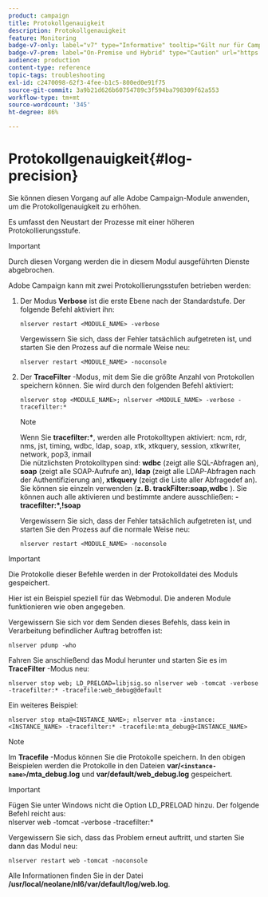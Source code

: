 ```yaml
---
product: campaign
title: Protokollgenauigkeit
description: Protokollgenauigkeit
feature: Monitoring
badge-v7-only: label="v7" type="Informative" tooltip="Gilt nur für Campaign Classic v7"
badge-v7-prem: label="On-Premise und Hybrid" type="Caution" url="https://experienceleague.adobe.com/docs/campaign-classic/using/installing-campaign-classic/architecture-and-hosting-models/hosting-models-lp/hosting-models.html?lang=de" tooltip="Gilt nur für Hybrid- und On-Premise-Bereitstellungen"
audience: production
content-type: reference
topic-tags: troubleshooting
exl-id: c2470098-62f3-4fee-b1c5-800ed0e91f75
source-git-commit: 3a9b21d626b60754789c3f594ba798309f62a553
workflow-type: tm+mt
source-wordcount: '345'
ht-degree: 86%

---
```


# Protokollgenauigkeit{#log-precision}



Sie können diesen Vorgang auf alle Adobe Campaign-Module anwenden, um die Protokollgenauigkeit zu erhöhen.

Es umfasst den Neustart der Prozesse mit einer höheren Protokollierungsstufe.

>[!IMPORTANT]
>
>Durch diesen Vorgang werden die in diesem Modul ausgeführten Dienste abgebrochen.

Adobe Campaign kann mit zwei Protokollierungsstufen betrieben werden:

1. Der Modus **Verbose** ist die erste Ebene nach der Standardstufe. Der folgende Befehl aktiviert ihn:

   ```
   nlserver restart <MODULE_NAME> -verbose 
   ```

   Vergewissern Sie sich, dass der Fehler tatsächlich aufgetreten ist, und starten Sie den Prozess auf die normale Weise neu:

   ```
   nlserver restart <MODULE_NAME> -noconsole
   ```

1. Der **TraceFilter** -Modus, mit dem Sie die größte Anzahl von Protokollen speichern können. Sie wird durch den folgenden Befehl aktiviert:

   ```
   nlserver stop <MODULE_NAME>; nlserver <MODULE_NAME> -verbose -tracefilter:*
   ```

   >[!NOTE]
   >
   >Wenn Sie **tracefilter:&#42;**, werden alle Protokolltypen aktiviert: ncm, rdr, nms, jst, timing, wdbc, ldap, soap, xtk, xtkquery, session, xtkwriter, network, pop3, inmail\
   >Die nützlichsten Protokolltypen sind: **wdbc** (zeigt alle SQL-Abfragen an), **soap** (zeigt alle SOAP-Aufrufe an), **ldap** (zeigt alle LDAP-Abfragen nach der Authentifizierung an), **xtkquery** (zeigt die Liste aller Abfragedef an).\
   >Sie können sie einzeln verwenden (**z. B. trackFilter:soap,wdbc** ). Sie können auch alle aktivieren und bestimmte andere ausschließen: **-tracefilter:&#42;,!soap**

   Vergewissern Sie sich, dass der Fehler tatsächlich aufgetreten ist, und starten Sie den Prozess auf die normale Weise neu:

   ```
   nlserver restart <MODULE_NAME> -noconsole
   ```

>[!IMPORTANT]
>
>Die Protokolle dieser Befehle werden in der Protokolldatei des Moduls gespeichert.

Hier ist ein Beispiel speziell für das Webmodul. Die anderen Module funktionieren wie oben angegeben.

Vergewissern Sie sich vor dem Senden dieses Befehls, dass kein in Verarbeitung befindlicher Auftrag betroffen ist:

```
nlserver pdump -who
```

Fahren Sie anschließend das Modul herunter und starten Sie es im **TraceFilter** -Modus neu:

```
nlserver stop web; LD_PRELOAD=libjsig.so nlserver web -tomcat -verbose -tracefilter:* -tracefile:web_debug@default
```

Ein weiteres Beispiel:

```
nlserver stop mta@<INSTANCE_NAME>; nlserver mta -instance:<INSTANCE_NAME> -tracefilter:* -tracefile:mta_debug@<INSTANCE_NAME>
```

>[!NOTE]
>
>Im **Tracefile** -Modus können Sie die Protokolle speichern. In den obigen Beispielen werden die Protokolle in den Dateien **var/`<instance-name>`/mta_debug.log** und **var/default/web_debug.log** gespeichert.

>[!IMPORTANT]
>
>Fügen Sie unter Windows nicht die Option LD_PRELOAD hinzu. Der folgende Befehl reicht aus:\
>nlserver web -tomcat -verbose -tracefilter:&#42;

Vergewissern Sie sich, dass das Problem erneut auftritt, und starten Sie dann das Modul neu:

```
nlserver restart web -tomcat -noconsole
```

Alle Informationen finden Sie in der Datei **/usr/local/neolane/nl6/var/default/log/web.log**.
